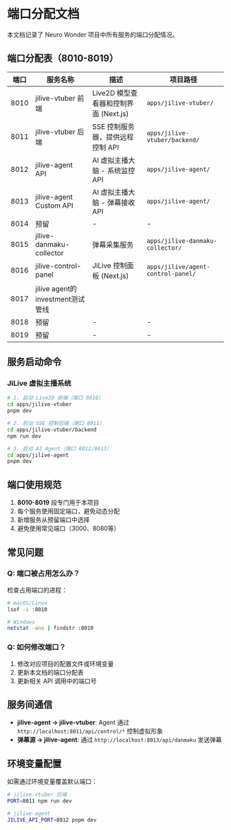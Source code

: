 # 端口分配文档

本文档记录了 Neuro Wonder 项目中所有服务的端口分配情况。

## 端口分配表（8010-8019）

| 端口 | 服务名称 | 描述 | 项目路径 |
|------|----------|------|----------|
| 8010 | jilive-vtuber 前端 | Live2D 模型查看器和控制界面 (Next.js) | `apps/jilive-vtuber/` |
| 8011 | jilive-vtuber 后端 | SSE 控制服务器，提供远程控制 API | `apps/jilive-vtuber/backend/` |
| 8012 | jilive-agent API | AI 虚拟主播大脑 - 系统监控 API | `apps/jilive-agent/` |
| 8013 | jilive-agent Custom API | AI 虚拟主播大脑 - 弹幕接收 API | `apps/jilive-agent/` |
| 8014 | 预留 | - | - |
| 8015 | jilive-danmaku-collector | 弹幕采集服务 | `apps/jilive-danmaku-collector/`  |
| 8016 | jilive-control-panel | JiLive 控制面板 (Next.js) | `apps/jilive/agent-control-panel/` |
| 8017 | jilive agent的investment测试管线
| 8018 | 预留 | - | - |
| 8019 | 预留 | - | - |

## 服务启动命令

### JiLive 虚拟主播系统

```bash
# 1. 启动 Live2D 前端（端口 8010）
cd apps/jilive-vtuber
pnpm dev

# 2. 启动 SSE 控制后端（端口 8011）
cd apps/jilive-vtuber/backend
npm run dev

# 3. 启动 AI Agent（端口 8012/8013）
cd apps/jilive-agent
pnpm dev
```



## 端口使用规范

1. **8010-8019** 段专门用于本项目
2. 每个服务使用固定端口，避免动态分配
3. 新增服务从预留端口中选择
4. 避免使用常见端口（3000、8080等）

## 常见问题

### Q: 端口被占用怎么办？

检查占用端口的进程：
```bash
# macOS/Linux
lsof -i :8010

# Windows
netstat -ano | findstr :8010
```

### Q: 如何修改端口？

1. 修改对应项目的配置文件或环境变量
2. 更新本文档的端口分配表
3. 更新相关 API 调用中的端口号

## 服务间通信

- **jilive-agent → jilive-vtuber**: Agent 通过 `http://localhost:8011/api/control/*` 控制虚拟形象
- **弹幕源 → jilive-agent**: 通过 `http://localhost:8013/api/danmaku` 发送弹幕

## 环境变量配置

如需通过环境变量覆盖默认端口：

```bash
# jilive-vtuber 后端
PORT=8011 npm run dev

# jilive-agent
JILIVE_API_PORT=8012 pnpm dev
```